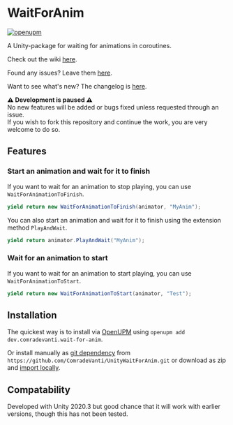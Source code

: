# WaitForAnim

[![openupm](https://img.shields.io/npm/v/dev.comradevanti.wait-for-anim?label=openupm&registry_uri=https://package.openupm.com)](https://openupm.com/packages/dev.comradevanti.wait-for-anim/)

A Unity-package for waiting for animations in coroutines.

Check out the wiki [here](https://github.com/ComradeVanti/UnityWaitForAnim/wiki).

Found any issues? Leave
them [here](https://github.com/ComradeVanti/UnityWaitForAnim/issues).

Want to see what's new? The changelog
is [here](https://github.com/ComradeVanti/UnityWaitForAnim/blob/main/CHANGELOG.md).

**⚠️ Development is paused ⚠️**  
No new features will be added or bugs fixed unless requested through an issue.  
If you wish to fork this repository and continue the work, you are very welcome
to do so.

## Features

### Start an animation and wait for it to finish

If you want to wait for an animation to stop playing, you can use `WaitForAnimationToFinish`.

```csharp
yield return new WaitForAnimationToFinish(animator, "MyAnim");
```

You can also start an animation and wait for it to finish using the extension method `PlayAndWait`.

```csharp
yield return animator.PlayAndWait("MyAnim");
```

### Wait for an animation to start

If you want to wait for an animation to start playing, you can use `WaitForAnimationToStart`.

```csharp
yield return new WaitForAnimationToStart(animator, "Test");
```

## Installation

The quickest way is to install via [OpenUPM](https://openupm.com)
using `openupm add dev.comradevanti.wait-for-anim`.

Or install manually
as [git dependency](https://docs.unity3d.com/Manual/upm-ui-giturl.html)
from `https://github.com/ComradeVanti/UnityWaitForAnim.git` or download as zip
and [import locally](https://docs.unity3d.com/Manual/upm-ui-local.html).

## Compatability

Developed with Unity 2020.3 but good chance that it will work with earlier
versions, though this has not been tested.
